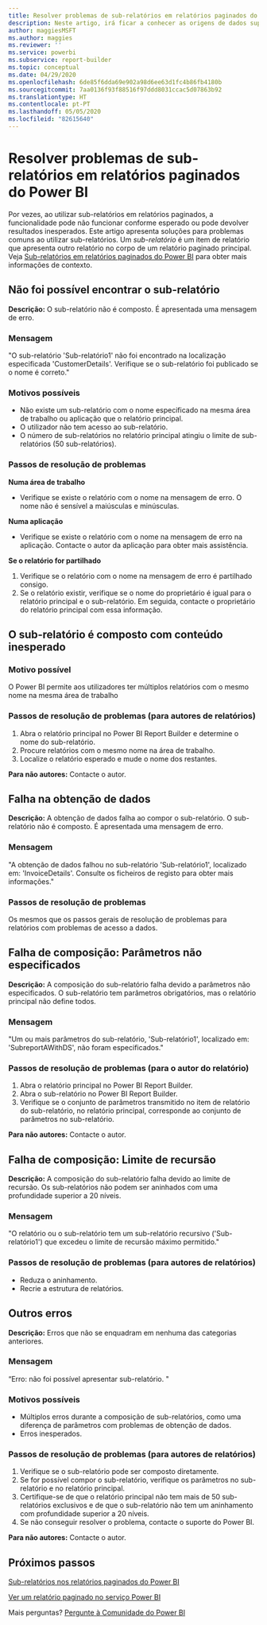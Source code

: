 ```yaml
---
title: Resolver problemas de sub-relatórios em relatórios paginados do Power BI
description: Neste artigo, irá ficar a conhecer as origens de dados suportadas para relatórios paginados no serviço Power BI e irá saber como ligar a origens de dados da Base de Dados SQL do Azure.
author: maggiesMSFT
ms.author: maggies
ms.reviewer: ''
ms.service: powerbi
ms.subservice: report-builder
ms.topic: conceptual
ms.date: 04/29/2020
ms.openlocfilehash: 6de85f6dda69e902a98d6ee63d1fc4b86fb4180b
ms.sourcegitcommit: 7aa0136f93f88516f97ddd8031ccac5d07863b92
ms.translationtype: HT
ms.contentlocale: pt-PT
ms.lasthandoff: 05/05/2020
ms.locfileid: "82615640"
---
```

# <a name="troubleshoot-subreports-in-power-bi-paginated-reports"></a>Resolver problemas de sub-relatórios em relatórios paginados do Power BI

Por vezes, ao utilizar sub-relatórios em relatórios paginados, a funcionalidade pode não funcionar conforme esperado ou pode devolver resultados inesperados. Este artigo apresenta soluções para problemas comuns ao utilizar sub-relatórios. Um *sub-relatório* é um item de relatório que apresenta outro relatório no corpo de um relatório paginado principal. Veja [Sub-relatórios em relatórios paginados do Power BI](subreports.md) para obter mais informações de contexto.

## <a name="subreport-couldnt-be-found"></a>Não foi possível encontrar o sub-relatório

**Descrição:** O sub-relatório não é composto. É apresentada uma mensagem de erro.

### <a name="message"></a>Mensagem

"O sub-relatório 'Sub-relatório1' não foi encontrado na localização especificada 'CustomerDetails'. Verifique se o sub-relatório foi publicado se o nome é correto."

### <a name="possible-reasons"></a>Motivos possíveis

- Não existe um sub-relatório com o nome especificado na mesma área de trabalho ou aplicação que o relatório principal.
- O utilizador não tem acesso ao sub-relatório.
- O número de sub-relatórios no relatório principal atingiu o limite de sub-relatórios (50 sub-relatórios).

### <a name="troubleshooting-steps"></a>Passos de resolução de problemas

**Numa área de trabalho**

- Verifique se existe o relatório com o nome na mensagem de erro. O nome não é sensível a maiúsculas e minúsculas.

**Numa aplicação**

- Verifique se existe o relatório com o nome na mensagem de erro na aplicação. Contacte o autor da aplicação para obter mais assistência.

**Se o relatório for partilhado**

1. Verifique se o relatório com o nome na mensagem de erro é partilhado consigo.
2. Se o relatório existir, verifique se o nome do proprietário é igual para o relatório principal e o sub-relatório. Em seguida, contacte o proprietário do relatório principal com essa informação.

## <a name="subreport-renders-with-unexpected-content"></a>O sub-relatório é composto com conteúdo inesperado

### <a name="possible-reason"></a>Motivo possível

O Power BI permite aos utilizadores ter múltiplos relatórios com o mesmo nome na mesma área de trabalho

### <a name="troubleshooting-steps-for-report-authors"></a>Passos de resolução de problemas (para autores de relatórios)

1. Abra o relatório principal no Power BI Report Builder e determine o nome do sub-relatório.
2. Procure relatórios com o mesmo nome na área de trabalho.
3. Localize o relatório esperado e mude o nome dos restantes.

**Para não autores:** Contacte o autor.

## <a name="data-retrieval-fails"></a>Falha na obtenção de dados

**Descrição:** A obtenção de dados falha ao compor o sub-relatório. O sub-relatório não é composto. É apresentada uma mensagem de erro.

### <a name="message"></a>Mensagem

"A obtenção de dados falhou no sub-relatório 'Sub-relatório1', localizado em: 'InvoiceDetails'. Consulte os ficheiros de registo para obter mais informações."

### <a name="troubleshooting-steps"></a>Passos de resolução de problemas

Os mesmos que os passos gerais de resolução de problemas para relatórios com problemas de acesso a dados.

## <a name="rendering-fails-unspecified-parameters"></a>Falha de composição: Parâmetros não especificados

**Descrição:** A composição do sub-relatório falha devido a parâmetros não especificados. O sub-relatório tem parâmetros obrigatórios, mas o relatório principal não define todos.

### <a name="message"></a>Mensagem 
"Um ou mais parâmetros do sub-relatório, 'Sub-relatório1', localizado em: 'SubreportAWithDS', não foram especificados."

### <a name="troubleshooting-steps-for-the-report-author"></a>Passos de resolução de problemas (para o autor do relatório)

1. Abra o relatório principal no Power BI Report Builder.
2. Abra o sub-relatório no Power BI Report Builder.
3. Verifique se o conjunto de parâmetros transmitido no item de relatório do sub-relatório, no relatório principal, corresponde ao conjunto de parâmetros no sub-relatório.

**Para não autores:** Contacte o autor.

## <a name="rendering-fails-recursion-limit"></a>Falha de composição: Limite de recursão

**Descrição:** A composição do sub-relatório falha devido ao limite de recursão. Os sub-relatórios não podem ser aninhados com uma profundidade superior a 20 níveis.

### <a name="message"></a>Mensagem

"O relatório ou o sub-relatório tem um sub-relatório recursivo ('Sub-relatório1') que excedeu o limite de recursão máximo permitido."

### <a name="troubleshooting-steps-for-report-authors"></a>Passos de resolução de problemas (para autores de relatórios)

- Reduza o aninhamento.
- Recrie a estrutura de relatórios.

## <a name="other-errors"></a>Outros erros

**Descrição:** Erros que não se enquadram em nenhuma das categorias anteriores.

### <a name="message"></a>Mensagem

“Erro: não foi possível apresentar sub-relatório. "

### <a name="possible-reasons"></a>Motivos possíveis

- Múltiplos erros durante a composição de sub-relatórios, como uma diferença de parâmetros com problemas de obtenção de dados.
- Erros inesperados.

### <a name="troubleshooting-steps-for-report-authors"></a>Passos de resolução de problemas (para autores de relatórios)

1. Verifique se o sub-relatório pode ser composto diretamente.
2. Se for possível compor o sub-relatório, verifique os parâmetros no sub-relatório e no relatório principal.
3. Certifique-se de que o relatório principal não tem mais de 50 sub-relatórios exclusivos e de que o sub-relatório não tem um aninhamento com profundidade superior a 20 níveis.
4. Se não conseguir resolver o problema, contacte o suporte do Power BI.

**Para não autores:** Contacte o autor.

## <a name="next-steps"></a>Próximos passos

[Sub-relatórios nos relatórios paginados do Power BI](subreports.md)

[Ver um relatório paginado no serviço Power BI](../consumer/paginated-reports-view-power-bi-service.md)

Mais perguntas? [Pergunte à Comunidade do Power BI](https://community.powerbi.com/)
